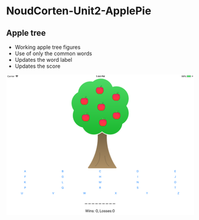 # NoudCorten-Unit2-ApplePie

## Apple tree
* Working apple tree figures
* Use of only the common words
* Updates the word label 
* Updates the score

![Apple Tree](https://github.com/noudcorten/NoudCorten-Unit2-ApplePie/blob/master/AppleTree.png)
      
